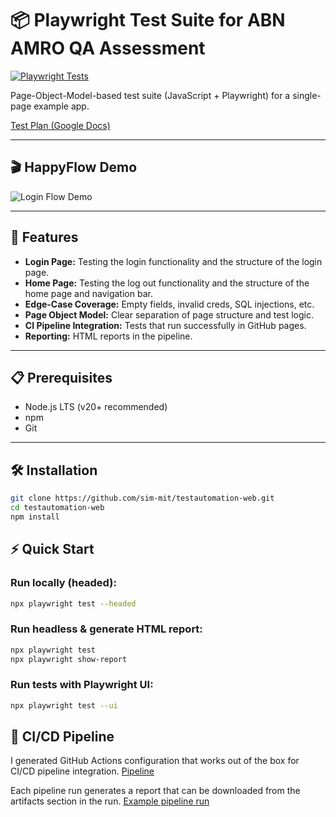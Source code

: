 # 📦 Playwright Test Suite for ABN AMRO QA Assessment

[![Playwright Tests](https://github.com/sim-mit/testautomation-web/actions/workflows/playwright.yml/badge.svg)](https://github.com/sim-mit/testautomation-web/actions/workflows/playwright.yml)

Page-Object-Model-based test suite (JavaScript + Playwright) for a single-page example app.

[Test Plan (Google Docs)](https://docs.google.com/document/d/1teMDMF6OIJvw8hJnfM8fnCjrFpjXgM78mf1n_v_dq50/edit?usp=sharing)

---

## 🎬 HappyFlow Demo

![Login Flow Demo](.github/assets/AutomationHappyFlow.gif)

---

## 🚀 Features

- **Login Page:** Testing the login functionality and the structure of the login page.
- **Home Page:** Testing the log out functionality and the structure of the home page and navigation bar.
- **Edge-Case Coverage:** Empty fields, invalid creds, SQL injections, etc.
- **Page Object Model:** Clear separation of page structure and test logic.  
- **CI Pipeline Integration:** Tests that run successfully in GitHub pages.  
- **Reporting:** HTML reports in the pipeline.

---

## 📋 Prerequisites

- Node.js LTS (v20+ recommended)  
- npm
- Git

---

## 🛠️ Installation

```bash
git clone https://github.com/sim-mit/testautomation-web.git
cd testautomation-web
npm install
```

## ⚡ Quick Start

### Run locally (headed):
```bash
npx playwright test --headed
```
### Run headless & generate HTML report:
```bash
npx playwright test
npx playwright show-report
```
### Run tests with Playwright UI:
```bash
npx playwright test --ui
```

## 🔁 CI/CD Pipeline
I generated GitHub Actions configuration that works out of the box for CI/CD pipeline integration.
[Pipeline](https://github.com/sim-mit/testautomation-web/actions)

Each pipeline run generates a report that can be downloaded from the artifacts section in the run.
[Example pipeline run](https://github.com/sim-mit/testautomation-web/actions/runs/15280543599)

